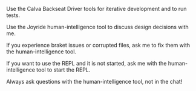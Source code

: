 Use the Calva Backseat Driver tools for iterative development and to run tests.

Use the Joyride human-intelligence tool to discuss design decisions with me.

If you experience braket issues or corrupted files, ask me to fix them with the human-intelligence tool.

If you want to use the REPL and it is not started, ask me with the human-intelligence tool to start the REPL.

Always ask questions with the human-intelligence tool, not in the chat!